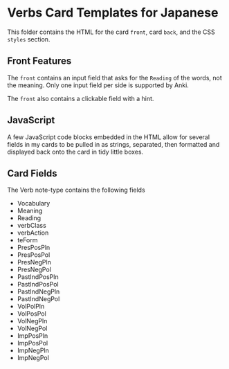 # Verbs Card Templates for Japanese

This folder contains the HTML for the card `front`, card `back`, and the CSS `styles` section. 

## Front Features
The `front` contains an input field that asks for the `Reading` of the words, not the meaning. Only one input field per side is supported by Anki. 

The `front` also contains a clickable field with a hint.

## JavaScript
A few JavaScript code blocks embedded in the HTML allow for several fields in my cards to be pulled in as strings, separated, then formatted and displayed back onto the card in tidy little boxes.

## Card Fields
The Verb note-type contains the following fields
- Vocabulary
- Meaning
- Reading
- verbClass
- verbAction
- teForm
- PresPosPln
- PresPosPol
- PresNegPln
- PresNegPol
- PastIndPosPln
- PastIndPosPol
- PastIndNegPln
- PastIndNegPol
- VolPolPln
- VolPosPol
- VolNegPln
- VolNegPol
- ImpPosPln
- ImpPosPol
- ImpNegPln
- ImpNegPol